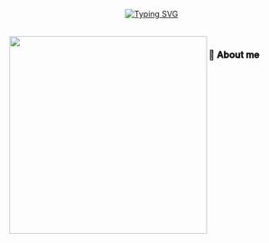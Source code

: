 <p align="center"><a href="https://git.io/typing-svg"><img src="https://readme-typing-svg.herokuapp.com?font=Console&size=24&pause=998&color=632EF7&width=435&lines=Hello+there%2C+fellow+%3C%F0%9D%9A%8C%F0%9D%9A%98%F0%9D%9A%8D%F0%9D%9A%8E%F0%9D%9A%9Bs%2F%3E!" alt="Typing SVG" /></a></p>
<br>
<picture> <img align="left" src= "https://user-images.githubusercontent.com/62280849/128853969-84ff61d3-28c0-418d-9946-341ea61c7dce.gif" width = 350px></picture>
<h3 align="left"> 🚀 𝐀𝐛𝐨𝐮𝐭 𝐦𝐞</h3>

<br>

